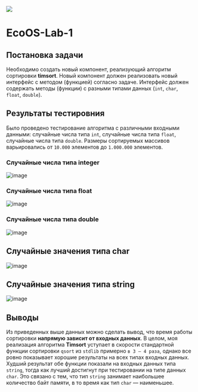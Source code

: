 
![](https://img.shields.io/badge/c-%2300599C.svg?style=for-the-badge&logo=c&logoColor=white)

# EcoOS-Lab-1

## Постановка задачи 

Необходимо создать новый компонент, реализующий алгоритм сортировки **timsort**. Новый компонент должен реализовать новый интерфейс с методом (функцией) согласно задаче. Интерфейс должен содержать методы (функции) с разными типами данных (``int``, ``char``, ``float``, ``double``).

## Результаты тестировния

Было проведено тестирование алгоритма с различными входными данными: случайные числа типа ``int``, случайные числа типа ``float``, случайные числа типа ``double``. Размеры сортируемых массивов варьировались от ``10.000`` элементов до ``1.000.000`` элементов.

### Случайные числа типа integer

![image](https://github.com/Sparou/Eco.Lab1/assets/106825713/2e5dce93-79ad-415a-8fc8-147c2690019f)

### Случайные числа типа float

![image](https://github.com/Sparou/Eco.Lab1/assets/106825713/fb559b7d-e844-4318-8c66-3cf306f11b63)

### Случайные числа типа double

![image](https://github.com/Sparou/Eco.Lab1/assets/106825713/c8254b6a-d575-4853-89ab-3d56f9932931)

## Случайные значения типа char

![image](https://github.com/Sparou/Eco.Lab1/assets/106825713/8e9a7a88-ebd7-4a0c-9747-d583c560e782)

## Случайные значения типа string

![image](https://github.com/Sparou/Eco.Lab1/assets/106825713/7446f6cd-dbf0-4902-8649-993d4004ab5f)

## Выводы

Из приведенных выше данных можно сделать вывод, что время работы сортировки **напрямую зависит от входных данных**. В целом, моя реализация алгоритма **Timsort** уступает в скорости стандартной функции сортировки ``qsort`` из ``stdlib`` примерно ``в 3 – 4 раза``, однако все ровно показывает хорошие результаты на всех типах входных данных. Худший результат обе функции показали на входных данных типа ``string``, тогда как лучший достигнут при тестировании на типе данных ``char``. Это связано с тем, что тип ``string`` занимает наибольшее количество байт памяти, в то время как тип ``char`` ― наименьшее.

